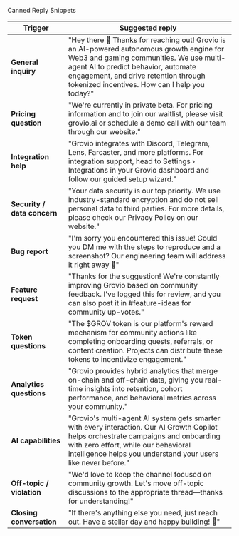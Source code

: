 Canned Reply Snippets

| Trigger | Suggested reply |
|---------|----------------|
| **General inquiry** | "Hey there 👋 Thanks for reaching out! Grovio is an AI-powered autonomous growth engine for Web3 and gaming communities. We use multi-agent AI to predict behavior, automate engagement, and drive retention through tokenized incentives. How can I help you today?" |
| **Pricing question** | "We're currently in private beta. For pricing information and to join our waitlist, please visit grovio.ai or schedule a demo call with our team through our website." |
| **Integration help** | "Grovio integrates with Discord, Telegram, Lens, Farcaster, and more platforms. For integration support, head to Settings › Integrations in your Grovio dashboard and follow our guided setup wizard." |
| **Security / data concern** | "Your data security is our top priority. We use industry-standard encryption and do not sell personal data to third parties. For more details, please check our Privacy Policy on our website." |
| **Bug report** | "I'm sorry you encountered this issue! Could you DM me with the steps to reproduce and a screenshot? Our engineering team will address it right away 🙏" |
| **Feature request** | "Thanks for the suggestion! We're constantly improving Grovio based on community feedback. I've logged this for review, and you can also post it in #feature-ideas for community up-votes." |
| **Token questions** | "The $GROV token is our platform's reward mechanism for community actions like completing onboarding quests, referrals, or content creation. Projects can distribute these tokens to incentivize engagement." |
| **Analytics questions** | "Grovio provides hybrid analytics that merge on-chain and off-chain data, giving you real-time insights into retention, cohort performance, and behavioral metrics across your community." |
| **AI capabilities** | "Grovio's multi-agent AI system gets smarter with every interaction. Our AI Growth Copilot helps orchestrate campaigns and onboarding with zero effort, while our behavioral intelligence helps you understand your users like never before." |
| **Off-topic / violation** | "We'd love to keep the channel focused on community growth. Let's move off-topic discussions to the appropriate thread—thanks for understanding!" |
| **Closing conversation** | "If there's anything else you need, just reach out. Have a stellar day and happy building! 🚀"